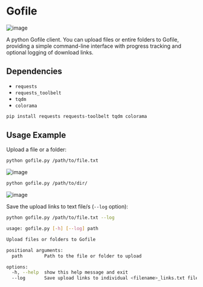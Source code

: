 # Gofile
![image](https://i.postimg.cc/Y2PpsBtf/3.png)

A python Gofile client. You can upload files or entire folders to Gofile, providing a simple command-line interface with progress tracking and optional logging of download links.

## Dependencies

- `requests`
- `requests_toolbelt`
- `tqdm`
- `colorama`

```bash
pip install requests requests-toolbelt tqdm colorama
```

## Usage Example

Upload a file or a folder:

```bash
python gofile.py /path/to/file.txt
```
![image](https://i.postimg.cc/zv23dy0n/2.png)

```bash
python gofile.py /path/to/dir/
```
![image](https://i.postimg.cc/jSrMxCsx/1.png)

Save the upload links to text file/s (`--log` option):

```bash
python gofile.py /path/to/file.txt --log
```

```bash
usage: gofile.py [-h] [--log] path

Upload files or folders to Gofile

positional arguments:
  path        Path to the file or folder to upload

options:
  -h, --help  show this help message and exit
  --log       Save upload links to individual <filename>_links.txt files

```


